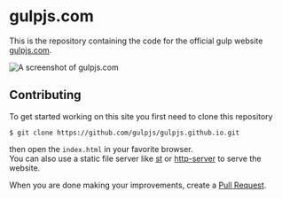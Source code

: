 # gulpjs.com

This is the repository containing the code for the official gulp website [gulpjs.com](http://gulpjs.com).

![A screenshot of gulpjs.com](screenshot.png)

## Contributing

To get started working on this site you first need to clone this repository
```
$ git clone https://github.com/gulpjs/gulpjs.github.io.git
```
then open the `index.html` in your favorite browser.   
You can also use a static file server like [st](https://www.npmjs.com/package/st) or [http-server](https://github.com/indexzero/http-server) to serve the website.

When you are done making your improvements, create a [Pull Request](https://github.com/gulpjs/gulpjs.github.io/compare).

